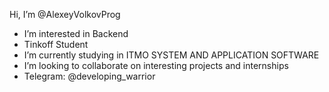   Hi, I’m @AlexeyVolkovProg
-  I’m interested in Backend
-  Tinkoff Student
-  I’m currently studying in ITMO SYSTEM AND APPLICATION SOFTWARE
-  I’m looking to collaborate on interesting projects and internships
-  Telegram: @developing_warrior
 

<!---
AlexeyVolkovProg/AlexeyVolkovProg is a ✨ special ✨ repository because its `README.md` (this file) appears on your GitHub profile.
You can click the Preview link to take a look at your changes.
--->
